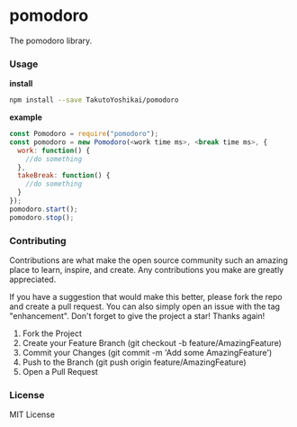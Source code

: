 # pomodoro
The pomodoro library.

### Usage
**install**
```bash
npm install --save TakutoYoshikai/pomodoro
```

**example**
```javascript
const Pomodoro = require("pomodoro");
const pomodoro = new Pomodoro(<work time ms>, <break time ms>, {
  work: function() {
    //do something
  },
  takeBreak: function() {
    //do something
  }
});
pomodoro.start();
pomodoro.stop();
```

### Contributing

Contributions are what make the open source community such an amazing place to learn, inspire, and create. Any contributions you make are greatly appreciated.

If you have a suggestion that would make this better, please fork the repo and create a pull request. You can also simply open an issue with the tag "enhancement". Don't forget to give the project a star! Thanks again!

1. Fork the Project
2. Create your Feature Branch (git checkout -b feature/AmazingFeature)
3. Commit your Changes (git commit -m 'Add some AmazingFeature')
4. Push to the Branch (git push origin feature/AmazingFeature)
5. Open a Pull Request

### License
MIT License
